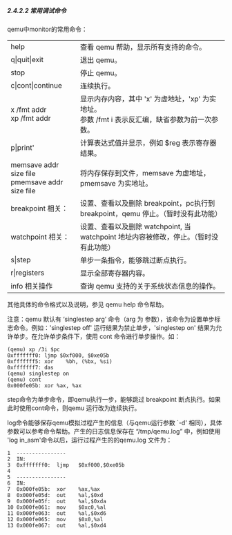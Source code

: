 
##### 2.4.2.2 常用调试命令

qemu中monitor的常用命令：

<table>
<tr><td>help</td><td>查看 qemu 帮助，显示所有支持的命令。</td></tr>
<tr><td>q|quit|exit</td><td>退出 qemu。</td></tr>
<tr><td>stop</td><td>停止 qemu。</td></tr>
<tr><td>c|cont|continue</td><td>连续执行。</td></tr>
<tr><td>x /fmt addr<br>xp /fmt addr</td><td>显示内存内容，其中 'x' 为虚地址，'xp' 为实地址。<br>参数 /fmt  i 表示反汇编，缺省参数为前一次参数。</td></tr>
<tr><td>p|print'</td><td>计算表达式值并显示，例如 $reg 表示寄存器结果。</td></tr>
<tr><td>memsave addr size file<br>pmemsave addr size file</td><td>将内存保存到文件，memsave 为虚地址，pmemsave 为实地址。</td></tr>
<tr><td>breakpoint 相关：</td><td>设置、查看以及删除 breakpoint，pc执行到 breakpoint，qemu 停止。（暂时没有此功能）</td></tr>
<tr><td>watchpoint 相关：</td><td>设置、查看以及删除 watchpoint, 当 watchpoint 地址内容被修改，停止。（暂时没有此功能）</td></tr>
<tr><td>s|step</td><td>单步一条指令，能够跳过断点执行。</td></tr>
<tr><td>r|registers</td><td>显示全部寄存器内容。</td></tr>
<tr><td>info 相关操作</td><td>查询 qemu 支持的关于系统状态信息的操作。</td></tr>
</table>

其他具体的命令格式以及说明，参见 qemu help 命令帮助。

注意：qemu 默认有 ‘singlestep arg’ 命令（arg 为 参数），该命令为设置单步标志命令。例如：'singlestep off' 运行结果为禁止单步，'singlestep on' 结果为允许单步。在允许单步条件下，使用 cont 命令进行单步操作。如：

	(qemu) xp /3i $pc
	0xfffffff0: ljmp $0xf000, $0xe05b
	0xfffffff5: xor    %bh, (%bx, %si)
	0xfffffff7: das
	(qemu) singlestep on
	(qemu) cont
	0x000fe05b: xor %ax, %ax

step命令为单步命令，即qemu执行一步，能够跳过 breakpoint 断点执行。如果此时使用cont命令，则qemu 运行改为连续执行。

log命令能够保存qemu模拟过程产生的信息（与qemu运行参数 `-d' 相同），具体参数可以参考命令帮助。产生的日志信息保存在 “/tmp/qemu.log” 中，例如使用 'log in_asm'命令以后，运行过程产生的的qemu.log 文件为：

	1  ----------------
	2  IN:
	3  0xfffffff0:  ljmp   $0xf000,$0xe05b
	4
	5  ----------------
	6  IN:
	7  0x000fe05b:  xor    %ax,%ax
	8  0x000fe05d:  out    %al,$0xd
	9  0x000fe05f:  out    %al,$0xda
	10 0x000fe061:  mov    $0xc0,%al
	11 0x000fe063:  out    %al,$0xd6
	12 0x000fe065:  mov    $0x0,%al
	13 0x000fe067:  out    %al,$0xd4
